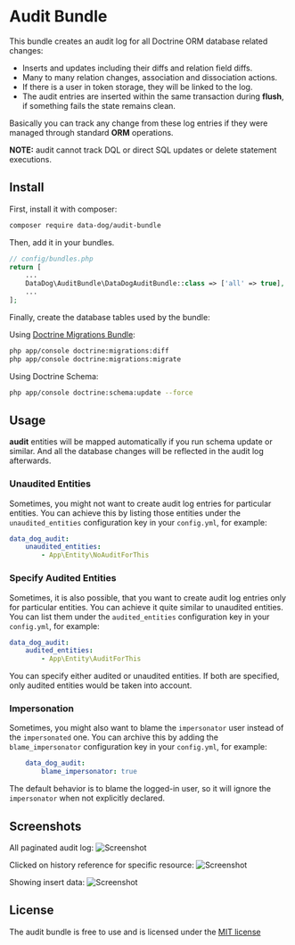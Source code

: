 # Audit Bundle

This bundle creates an audit log for all Doctrine ORM database related changes:

- Inserts and updates including their diffs and relation field diffs.
- Many to many relation changes, association and dissociation actions.
- If there is a user in token storage, they will be linked to the log.
- The audit entries are inserted within the same transaction during **flush**,
if something fails the state remains clean.

Basically you can track any change from these log entries if they were
managed through standard **ORM** operations.

**NOTE:** audit cannot track DQL or direct SQL updates or delete statement executions.

## Install

First, install it with composer:

```bash
composer require data-dog/audit-bundle
```

Then, add it in your bundles.

```php
// config/bundles.php
return [
    ...
    DataDog\AuditBundle\DataDogAuditBundle::class => ['all' => true],
    ...
];
```

Finally, create the database tables used by the bundle:

Using [Doctrine Migrations Bundle](https://symfony.com/bundles/DoctrineMigrationsBundle/current/index.html):

```bash
php app/console doctrine:migrations:diff
php app/console doctrine:migrations:migrate
```

Using Doctrine Schema:

```bash
php app/console doctrine:schema:update --force
```

## Usage

**audit** entities will be mapped automatically if you run schema update or similar.
And all the database changes will be reflected in the audit log afterwards.

### Unaudited Entities

Sometimes, you might not want to create audit log entries for particular entities.
You can achieve this by listing those entities under the `unaudited_entities` configuration
key in your `config.yml`, for example:

```yaml
data_dog_audit:
    unaudited_entities:
        - App\Entity\NoAuditForThis
```

### Specify Audited Entities

Sometimes, it is also possible, that you want to create audit log entries only for particular entities.
You can achieve it quite similar to unaudited entities. You can list them under the `audited_entities`
configuration key in your `config.yml`, for example:

```yaml
data_dog_audit:
    audited_entities:
        - App\Entity\AuditForThis
```

You can specify either audited or unaudited entities. If both are specified, only audited entities would be taken into account.

### Impersonation

Sometimes, you might also want to blame the `impersonator` user instead of the `impersonated` one.
You can archive this by adding the `blame_impersonator` configuration key in your `config.yml`, for example:

```yaml
    data_dog_audit:
        blame_impersonator: true
```

The default behavior is to blame the logged-in user, so it will ignore the `impersonator` when not explicitly declared.

## Screenshots

All paginated audit log:
![Screenshot](https://raw.githubusercontent.com/DATA-DOG/DataDogAuditBundle/master/screenshots/audit1.png)

Clicked on history reference for specific resource:
![Screenshot](https://raw.githubusercontent.com/DATA-DOG/DataDogAuditBundle/master/screenshots/audit2.png)

Showing insert data:
![Screenshot](https://raw.githubusercontent.com/DATA-DOG/DataDogAuditBundle/master/screenshots/audit3.png)

## License

The audit bundle is free to use and is licensed under the [MIT license](https://opensource.org/licenses/mit-license.php)
